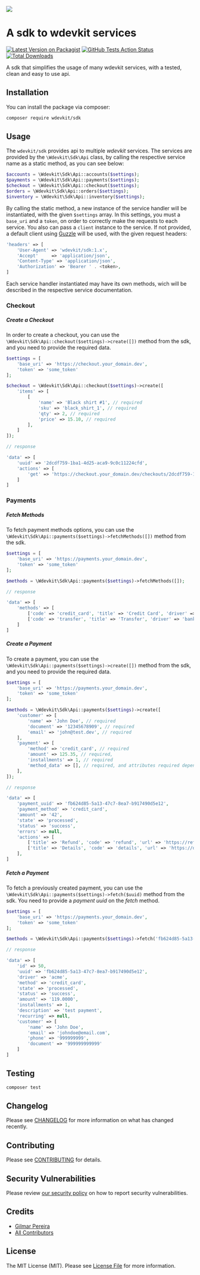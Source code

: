 ![](https://banners.beyondco.de/Wdevkit%20SDK.png?theme=light&packageName=wdevkit%2Fsdk&pattern=circuitBoard&style=style_1&description=A+sdk+to+wdevkit+services&md=1&showWatermark=0&fontSize=100px&images=cube-transparent)

# A sdk to wdevkit services

[![Latest Version on Packagist](https://img.shields.io/packagist/v/wdevkit/sdk.svg?style=flat-square)](https://packagist.org/packages/wdevkit/sdk)
[![GitHub Tests Action Status](https://img.shields.io/github/workflow/status/wdevkit/sdk/Tests/master?label=tests&style=flat-square)](https://github.com/wdevkit/sdk/actions?query=workflow%3ATests+branch%3Amaster)
[![Total Downloads](https://img.shields.io/packagist/dt/wdevkit/sdk.svg?style=flat-square)](https://packagist.org/packages/wdevkit/sdk)

A sdk that simplifies the usage of many wdevkit services, with a tested, clean and easy to use api.

## Installation

You can install the package via composer:

```bash
composer require wdevkit/sdk
```

## Usage

The `wdevkit/sdk` provides api to multiple _wdevkit_ services. The services are provided by the `\Wdevkit\Sdk\Api` class, by calling the respective service name as a static method, as you can see below:

```php
$accounts = \Wdevkit\Sdk\Api::accounts($settings);
$payments = \Wdevkit\Sdk\Api::payments($settings);
$checkout = \Wdevkit\Sdk\Api::checkout($settings);
$orders = \Wdevkit\Sdk\Api::orders($settings);
$inventory = \Wdevkit\Sdk\Api::inventory($settings);
```

By calling the static method, a new instance of the service handler will be instantiated, with the given `$settings` array. In this settings, you must a `base_uri` and a `token`, on order to correctly make the requests to each service. You also can pass a `client` instance to the service. If not provided, a default client using [Guzzle](https://github.com/guzzle/guzzle) will be used, with the given request headers:

```php
'headers' => [
    'User-Agent' => 'wdevkit/sdk:1.x',
    'Accept'     => 'application/json',
    'Content-Type' => 'application/json',
    'Authorization' => 'Bearer ' . <token>,
]
```

Each service handler instantiated may have its own methods, wich will be described in the respective service documentation.

### Checkout

##### Create a Checkout

In order to create a checkout, you can use the `\Wdevkit\Sdk\Api::checkout($settings)->create([])` method from the sdk, and you need to provide the required data.

``` php
$settings = [
    'base_uri' => 'https://checkout.your_domain.dev',
    'token' => 'some_token'
];

$checkout = \Wdevkit\Sdk\Api::checkout($settings)->create([
    'items' => [
        [
            'name' => 'Black shirt #1', // required
            'sku' => 'black_shirt_1', // required
            'qty' => 2, // required
            'price' => 15.10, // required
        ],
    ]
]);

// response

'data' => [
    'uuid' => '2dcdf759-1ba1-4d25-aca9-9c0c11224cfd',
    'actions' => [
        'get' => 'https://checkout.your_domain.dev/checkouts/2dcdf759-1ba1-4d25-aca9-9c0c11224cfd/profiles',
    ]
]
```

### Payments

##### Fetch Methods

To fetch payment methods options, you can use the `\Wdevkit\Sdk\Api::payments($settings)->fetchMethods([])` method from the sdk.

```php
$settings = [
    'base_uri' => 'https://payments.your_domain.dev',
    'token' => 'some_token'
];

$methods = \Wdevkit\Sdk\Api::payments($settings)->fetchMethods([]);

// response

'data' => [
    'methods' => [
        ['code' => 'credit_card', 'title' => 'Credit Card', 'driver' => 'stripe'],
        ['code' => 'transfer', 'title' => 'Transfer', 'driver' => 'bank_acme'],
    ]
]
```

##### Create a Payment

To create a payment, you can use the `\Wdevkit\Sdk\Api::payments($settings)->create([])` method from the sdk, and you need to provide the required data.

```php
$settings = [
    'base_uri' => 'https://payments.your_domain.dev',
    'token' => 'some_token'
];

$methods = \Wdevkit\Sdk\Api::payments($settings)->create([
    'customer' => [
        'name' => 'John Doe', // required
        'document' => '12345678909', // required
        'email' => 'john@test.dev', // required
    ],
    'payment' => [
        'method' => 'credit_card', // required
        'amount' => 125.35, // required,
        'installments' => 1, // required
        'method_data' => [], // required, and attributes required depending on method.
    ],
]);

// response

'data' => [
    'payment_uuid' => 'fb624d85-5a13-47c7-8ea7-b917490d5e12',
    'payment_method' => 'credit_card',
    'amount' => '42',
    'state' => 'processed',
    'status' => 'success',
    'errors' => null,
    'actions' => [
        ['title' => 'Refund', 'code' => 'refund', 'url' => 'https://refund_route'],
        ['title' => 'Details', 'code' => 'details', 'url' => 'https://details_route'],
    ],
]
```

##### Fetch a Payment

To fetch a previously created payment, you can use the `\Wdevkit\Sdk\Api::payments($settings)->fetch($uuid)` method from the sdk. You need to provide a *payment uuid* on the _fetch_ method.

```php
$settings = [
    'base_uri' => 'https://payments.your_domain.dev',
    'token' => 'some_token'
];

$methods = \Wdevkit\Sdk\Api::payments($settings)->fetch('fb624d85-5a13-47c7-8ea7-b917490d5e12');

// response

'data' => [
    'id' => 50,
    'uuid' => 'fb624d85-5a13-47c7-8ea7-b917490d5e12',
    'driver' => 'acme',
    'method' => 'credit_card',
    'state' => 'processed',
    'status' => 'success',
    'amount' => '119.0000',
    'installments' => 1,
    'description' => 'test payment',
    'recurring' => null,
    'customer' => [
        'name' => 'John Doe',
        'email' => 'johndoe@email.com',
        'phone' => '999999999',
        'document' => '999999999999'
    ]
]
```

## Testing

``` bash
composer test
```

## Changelog

Please see [CHANGELOG](CHANGELOG.md) for more information on what has changed recently.

## Contributing

Please see [CONTRIBUTING](.github/CONTRIBUTING.md) for details.

## Security Vulnerabilities

Please review [our security policy](../../security/policy) on how to report security vulnerabilities.

## Credits

- [Gilmar Pereira](https://github.com/wdarking)
- [All Contributors](../../contributors)

## License

The MIT License (MIT). Please see [License File](LICENSE.md) for more information.
